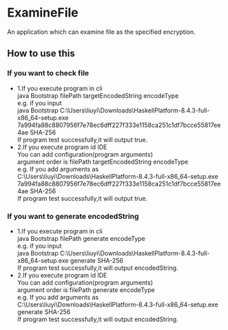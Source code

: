# ExamineFile
An application which can examine file as the specified encryption.

## How to use this 
### If you want to check file
* 1.If you execute program in cli  
    java Bootstrap filePath targetEncodedString encodeType  
    e.g. if you input  
    java Bootstrap C:\Users\liuyi\Downloads\HaskellPlatform-8.4.3-full-x86_64-setup.exe 7a994fa88c8807956f7e78ec6dff227f333e1158ca251c1df7bcce55817ee4ae SHA-256  
    If program test successfully,it will output true.
* 2.If you execute program id IDE  
    You can add configuration(program arguments)  
    argument order is filePath targetEncodedString encodeType   
    e.g. If you add arguments as   
    C:\Users\liuyi\Downloads\HaskellPlatform-8.4.3-full-x86_64-setup.exe 7a994fa88c8807956f7e78ec6dff227f333e1158ca251c1df7bcce55817ee4ae SHA-256  
    If program test successfully,it will output true.
### If you want to generate encodedString
* 1.If you execute program in cli  
    java Bootstrap filePath generate encodeType  
    e.g. if you input  
    java Bootstrap C:\Users\liuyi\Downloads\HaskellPlatform-8.4.3-full-x86_64-setup.exe generate SHA-256  
    If program test successfully,it will output encodedString.
* 2.If you execute program id IDE  
    You can add configuration(program arguments)  
    argument order is filePath generate encodeType   
    e.g. If you add arguments as   
    C:\Users\liuyi\Downloads\HaskellPlatform-8.4.3-full-x86_64-setup.exe generate SHA-256  
    If program test successfully,it will output encodedString.       
         